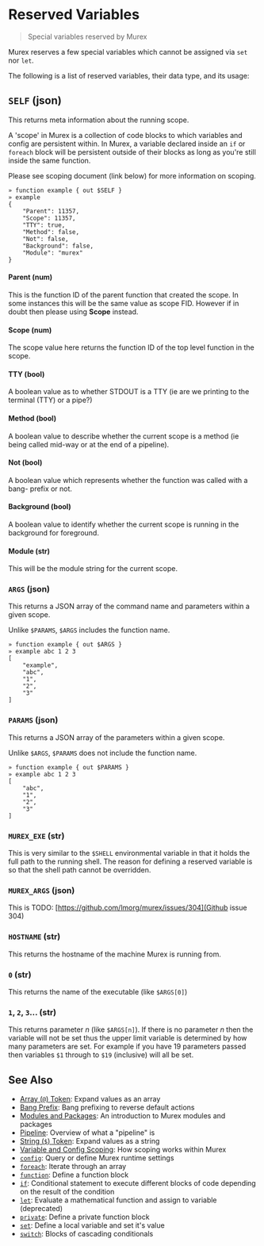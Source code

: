# Reserved Variables

> Special variables reserved by Murex

Murex reserves a few special variables which cannot be assigned via `set` nor
`let`.

The following is a list of reserved variables, their data type, and its usage:

## `SELF` (json)

This returns meta information about the running scope.

A 'scope' in Murex is a collection of code blocks to which variables and
config are persistent within. In Murex, a variable declared inside an `if` or
`foreach` block will be persistent outside of their blocks as long as you're
still inside the same function.

Please see scoping document (link below) for more information on scoping.

```
» function example { out $SELF }
» example
{
    "Parent": 11357,
    "Scope": 11357,
    "TTY": true,
    "Method": false,
    "Not": false,
    "Background": false,
    "Module": "murex"
}
```

#### Parent (num)

This is the function ID of the parent function that created the scope. In
some instances this will be the same value as scope FID. However if in doubt
then please using **Scope** instead.

#### Scope (num)

The scope value here returns the function ID of the top level function in the
scope.

#### TTY (bool)

A boolean value as to whether STDOUT is a TTY (ie are we printing to the
terminal (TTY) or a pipe?)

#### Method (bool)

A boolean value to describe whether the current scope is a method (ie being
called mid-way or at the end of a pipeline).

#### Not (bool)

A boolean value which represents whether the function was called with a bang-
prefix or not.

#### Background (bool)

A boolean value to identify whether the current scope is running in the
background for foreground.

#### Module (str)

This will be the module string for the current scope.

### `ARGS` (json)

This returns a JSON array of the command name and parameters within a given
scope.

Unlike `$PARAMS`, `$ARGS` includes the function name.

```
» function example { out $ARGS }
» example abc 1 2 3
[
    "example",
    "abc",
    "1",
    "2",
    "3"
]
```

### `PARAMS` (json)

This returns a JSON array of the parameters within a given scope.

Unlike `$ARGS`, `$PARAMS` does not include the function name.

```
» function example { out $PARAMS }
» example abc 1 2 3
[
    "abc",
    "1",
    "2",
    "3"
]
```

### `MUREX_EXE` (str)

This is very similar to the `$SHELL` environmental variable in that it holds
the full path to the running shell. The reason for defining a reserved variable
is so that the shell path cannot be overridden.

### `MUREX_ARGS` (json)

This is TODO: [https://github.com/lmorg/murex/issues/304](Github issue 304)

### `HOSTNAME` (str)

This returns the hostname of the machine Murex is running from.

### `0` (str)

This returns the name of the executable (like `$ARGS[0]`)

### `1`, `2`, `3`... (str)

This returns parameter _n_ (like `$ARGS[n]`). If there is no parameter _n_
then the variable will not be set thus the upper limit variable is determined
by how many parameters are set. For example if you have 19 parameters passed
then variables `$1` through to `$19` (inclusive) will all be set.

## See Also

- [Array (`@`) Token](/parser/array.md):
  Expand values as an array
- [Bang Prefix](/user-guide/bang-prefix.md):
  Bang prefixing to reverse default actions
- [Modules and Packages](/user-guide/modules.md):
  An introduction to Murex modules and packages
- [Pipeline](/user-guide/pipeline.md):
  Overview of what a "pipeline" is
- [String (`$`) Token](/parser/string.md):
  Expand values as a string
- [Variable and Config Scoping](/user-guide/scoping.md):
  How scoping works within Murex
- [`config`](/commands/config.md):
  Query or define Murex runtime settings
- [`foreach`](/commands/foreach.md):
  Iterate through an array
- [`function`](/commands/function.md):
  Define a function block
- [`if`](/commands/if.md):
  Conditional statement to execute different blocks of code depending on the result of the condition
- [`let`](/commands/let.md):
  Evaluate a mathematical function and assign to variable (deprecated)
- [`private`](/commands/private.md):
  Define a private function block
- [`set`](/commands/set.md):
  Define a local variable and set it's value
- [`switch`](/commands/switch.md):
  Blocks of cascading conditionals
